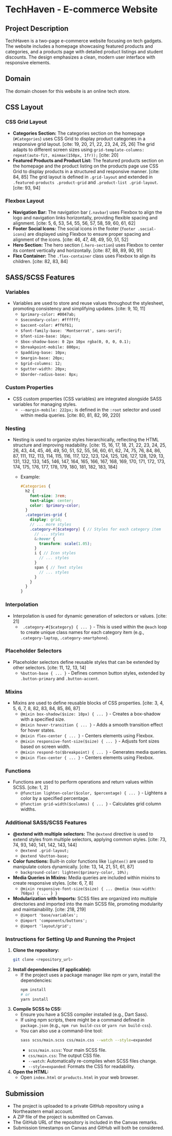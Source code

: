 # TechHaven - E-commerce Website

## Project Description

TechHaven is a two-page e-commerce website focusing on tech gadgets. The website includes a homepage showcasing featured products and categories, and a products page with detailed product listings and student discounts. The design emphasizes a clean, modern user interface with responsive elements.

## Domain

The domain chosen for this website is an online tech store.

## CSS Layout

###   CSS Grid Layout

* **Categories Section:** The categories section on the homepage (`#Categories`) uses CSS Grid to display product categories in a responsive grid layout. [cite: 19, 20, 21, 22, 23, 24, 25, 26] The grid adapts to different screen sizes using `grid-template-columns: repeat(auto-fit, minmax(150px, 1fr));` [cite: 20]
* **Featured Products and Product List:** The featured products section on the homepage and the product listing on the products page use CSS Grid to display products in a structured and responsive manner. [cite: 84, 85] The grid layout is defined in `.grid-layout` and extended in `.featured-products .product-grid` and `.product-list .grid-layout`. [cite: 93, 94]

###   Flexbox Layout

* **Navigation Bar:** The navigation bar (`.navbar`) uses Flexbox to align the logo and navigation links horizontally, providing flexible spacing and alignment. [cite: 5, 6, 53, 54, 55, 56, 57, 58, 59, 60, 61, 62]
* **Footer Social Icons:** The social icons in the footer (`footer .social-icons`) are displayed using Flexbox to ensure proper spacing and alignment of the icons. [cite: 46, 47, 48, 49, 50, 51, 52]
* **Hero Section:** The hero section (`.hero-section`) uses Flexbox to center its content vertically and horizontally. [cite: 87, 88, 89, 90, 91]
* **Flex Container:** The `.flex-container` class uses Flexbox to align its children. [cite: 82, 83, 84]

##   SASS/SCSS Features

###   Variables

* Variables are used to store and reuse values throughout the stylesheet, promoting consistency and simplifying updates. [cite: 9, 10, 11]
    * `$primary-color: #0047ab;`
    * `$secondary-color: #ffffff;`
    * `$accent-color: #ff6f61;`
    * `$font-family-base: 'Montserrat', sans-serif;`
    * `$font-size-base: 16px;`
    * `$box-shadow-base: 0 2px 10px rgba(0, 0, 0, 0.1);`
    * `$breakpoint-mobile: 800px;`
    * `$padding-base: 10px;`
    * `$margin-base: 20px;`
    * `$grid-columns: 12;`
    * `$gutter-width: 20px;`
    * `$border-radius-base: 8px;`

###   Custom Properties

* CSS custom properties (CSS variables) are integrated alongside SASS variables for managing styles.
    * `--margin-mobile: 222px;` is defined in the `:root` selector and used within media queries. [cite: 80, 81, 82, 99, 220]

###   Nesting

* Nesting is used to organize styles hierarchically, reflecting the HTML structure and improving readability. [cite: 15, 16, 17, 18, 21, 22, 23, 24, 25, 26, 43, 44, 45, 46, 49, 50, 51, 52, 55, 56, 60, 61, 62, 74, 75, 76, 84, 86, 87, 111, 112, 113, 114, 115, 116, 117, 122, 123, 124, 125, 126, 127, 128, 129, 13, 131, 132, 133, 145, 146, 147, 164, 165, 166, 167, 168, 169, 170, 171, 172, 173, 174, 175, 176, 177, 178, 179, 180, 181, 182, 183, 184]
    * Example:

        ```scss
        #Categories {
          h2 {
            font-size: 3rem;
            text-align: center;
            color: $primary-color;
          }
          .categories-grid {
            display: grid;
            // ... more styles
            .category-#{$category} { // Styles for each category item
              // ... styles
              &:hover {
                transform: scale(1.05);
              }
              i { // Icon styles
                // ... styles
              }
              span { // Text styles
                // ... styles
              }
            }
          }
        }
        ```
        

###   Interpolation

* Interpolation is used for dynamic generation of selectors or values. [cite: 21]
    * ` .category-#{$category} { ... }` - This is used within the `@each` loop to create unique class names for each category item (e.g., `.category-laptop`, `.category-smartphone`).

###   Placeholder Selectors

* Placeholder selectors define reusable styles that can be extended by other selectors. [cite: 11, 12, 13, 14]
    * `%button-base { ... }` - Defines common button styles, extended by `.button-primary` and `.button-accent`.

###   Mixins

* Mixins are used to define reusable blocks of CSS properties. [cite: 3, 4, 5, 6, 7, 8, 82, 83, 84, 85, 86, 87]
    * `@mixin box-shadow($size: 10px) { ... }` - Creates a box-shadow with a specified size.
    * `@mixin hover-transition { ... }` - Adds a smooth transition effect for hover states.
    * `@mixin flex-center { ... }` - Centers elements using Flexbox.
    * `@mixin responsive-font-size($size) { ... }` - Adjusts font sizes based on screen width.
    * `@mixin respond-to($breakpoint) { ... }` - Generates media queries.
    * `@mixin flex-center { ... }` - Centers elements using Flexbox.

###   Functions

* Functions are used to perform operations and return values within SCSS. [cite: 1, 2]
    * `@function lighten-color($color, $percentage) { ... }` - Lightens a color by a specified percentage.
    * `@function grid-width($columns) { ... }` - Calculates grid column widths.

###   Additional SASS/SCSS Features

* **@extend with multiple selectors:** The `@extend` directive is used to extend styles from multiple selectors, applying common styles. [cite: 73, 74, 93, 140, 141, 142, 143, 144]
    * `@extend .grid-layout;`
    * `@extend %button-base;`
* **Color functions:** Built-in color functions like `lighten()` are used to manipulate colors dynamically. [cite: 13, 14, 21, 51, 61, 87]
    * `background-color: lighten($primary-color, 10%);`
* **Media Queries in Mixins:** Media queries are included within mixins to create responsive styles. [cite: 6, 7, 8]
    * `@mixin responsive-font-size($size) { ... @media (max-width: 768px) { ... } }`
* **Modularization with Imports:** SCSS files are organized into multiple directories and imported into the main SCSS file, promoting modularity and maintainability. [cite: 218, 219]
    * `@import 'base/variables';`
    * `@import 'components/buttons';`
    * `@import 'layout/grid';`


###   Instructions for Setting Up and Running the Project

1.  **Clone the repository:**
    ```bash
    git clone <repository_url>
    ```
2.  **Install dependencies (if applicable):**
    * If the project uses a package manager like npm or yarn, install the dependencies:
        ```bash
        npm install
        # or
        yarn install
        ```
3.  **Compile SCSS to CSS:**
    * Ensure you have a SCSS compiler installed (e.g., Dart Sass).
    * If using npm scripts, there might be a command defined in `package.json` (e.g., `npm run build-css` or `yarn run build-css`).
    * You can also use a command-line tool:
        ```bash
        sass scss/main.scss css/main.css --watch --style=expanded
        ```
        * `scss/main.scss`: Your main SCSS file.
        * `css/main.css`: The output CSS file.
        * `--watch`: Automatically re-compiles when SCSS files change.
        * `--style=expanded`: Formats the CSS for readability.
4.  **Open the HTML:**
    * Open `index.html` or `products.html` in your web browser.

##   Submission

* The project is uploaded to a private GitHub repository using a Northeastern email account.
* A ZIP file of the project is submitted on Canvas.
* The GitHub URL of the repository is included in the Canvas remarks.
* Submission timestamps on Canvas and GitHub will both be considered.

